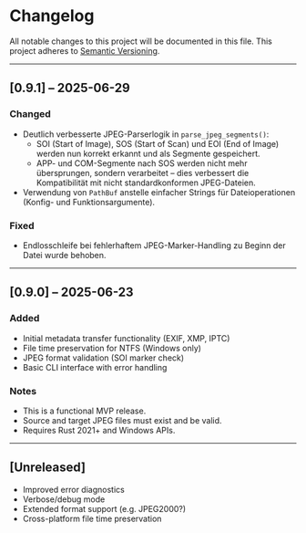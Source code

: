 # Changelog

All notable changes to this project will be documented in this file.
This project adheres to [Semantic Versioning](https://semver.org/).

---
## [0.9.1] – 2025-06-29
### Changed
- Deutlich verbesserte JPEG-Parserlogik in `parse_jpeg_segments()`:
  - SOI (Start of Image), SOS (Start of Scan) und EOI (End of Image) werden nun korrekt erkannt und als Segmente gespeichert.
  - APP- und COM-Segmente nach SOS werden nicht mehr übersprungen, sondern verarbeitet – dies verbessert die Kompatibilität mit nicht standardkonformen JPEG-Dateien.
- Verwendung von `PathBuf` anstelle einfacher Strings für Dateioperationen (Konfig- und Funktionsargumente).

### Fixed
- Endlosschleife bei fehlerhaftem JPEG-Marker-Handling zu Beginn der Datei wurde behoben.


---

## [0.9.0] – 2025-06-23
### Added
- Initial metadata transfer functionality (EXIF, XMP, IPTC)
- File time preservation for NTFS (Windows only)
- JPEG format validation (SOI marker check)
- Basic CLI interface with error handling

### Notes
- This is a functional MVP release.
- Source and target JPEG files must exist and be valid.
- Requires Rust 2021+ and Windows APIs.

---

## [Unreleased]
- Improved error diagnostics
- Verbose/debug mode
- Extended format support (e.g. JPEG2000?)
- Cross-platform file time preservation
